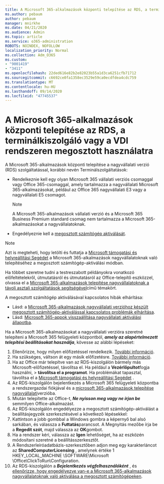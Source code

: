 ```yaml
---
title: A Microsoft 365-alkalmazások központi telepítése az RDS, a terminálkiszolgáló vagy a VDI rendszeren megosztott használatra
ms.author: pebaum
author: pebaum
manager: mnirkhe
ms.date: 04/21/2020
ms.audience: Admin
ms.topic: article
ms.service: o365-administration
ROBOTS: NOINDEX, NOFOLLOW
localization_priority: Normal
ms.collection: Adm_O365
ms.custom:
- "9001419"
- "3411"
ms.openlocfilehash: 22ded616e82b2e82023b55a1d3ca6251cfb71712
ms.sourcegitcommit: c6692ce0fa1358ec3529e59ca0ecdfdea4cdc759
ms.translationtype: MT
ms.contentlocale: hu-HU
ms.lasthandoff: 09/14/2020
ms.locfileid: "47745537"
---
```

# <a name="deploying-microsoft-365-apps-for-enterprise-for-shared-use-on-rds-terminal-server-or-vdi"></a>A Microsoft 365-alkalmazások központi telepítése az RDS, a terminálkiszolgáló vagy a VDI rendszeren megosztott használatra

A Microsoft 365-alkalmazások központi telepítése a nagyvállalati verzió (RDS) szolgáltatással, korábbi nevén Terminálszolgáltatások:
- Rendelkeznie kell egy olyan Microsoft 365 vállalati verziós csomaggal vagy Office 365-csomaggal, amely tartalmazza a nagyvállalati Microsoft 365-alkalmazásokat, például az Office 365 nagyvállalati E3 vagy a nagyvállalati E5 csomagot.
   > [!NOTE] 
   > A Microsoft 365-alkalmazások vállalati verzió és a Microsoft 365 Business Premium standard csomag nem tartalmazza a Microsoft 365-alkalmazásokat a nagyvállalatoknak.
- Engedélyeznie kell a [megosztott számítógép aktiválását](https://docs.microsoft.com/DeployOffice/overview-shared-computer-activation).

> [!NOTE]
> Azt is megteheti, hogy letölti és futtatja a [Microsoft támogatási és helyreállítási Segédet](https://aka.ms/SaRA_OfficeSCA_M365Portal) a Microsoft 365-alkalmazások nagyvállalatoknak való telepítéséhez a megosztott számítógép-aktiválási módban.

Ha többet szeretne tudni a testreszabott példányokra vonatkozó előfeltételekről, útmutatásról és útmutatásról az Office-telepítő eszközzel, olvassa el a [Microsoft 365-alkalmazások telepítése nagyvállalatoknak a távoli asztali szolgáltatások segítségével](https://docs.microsoft.com/DeployOffice/deploy-microsoft-365-apps-remote-desktop-services)című témakört.

A megosztott számítógép aktiválásával kapcsolatos hibák elhárítása:
- Lásd: a [Microsoft 365-alkalmazások nagyvállalati verzióhoz készült megosztott számítógép-aktiválással kapcsolatos problémák elhárítása](https://docs.microsoft.com/DeployOffice/troubleshoot-shared-computer-activation).
- Lásd: [Microsoft 365-appok visszaállítása nagyvállalati aktiválási állapotba](https://go.microsoft.com/fwlink/?linkid=2109218).

Ha a Microsoft 365-alkalmazásokat a nagyvállalati verzióra szeretné telepíteni a Microsoft 365 felügyeleti központból, ***amely az alapértelmezett telepítési beállításokat használja***, kövesse az alábbi lépéseket:

1.    Ellenőrizze, hogy milyen előfizetéssel rendelkezik. [További információ](https://docs.microsoft.com/microsoft-365/admin/admin-overview/what-subscription-do-i-have).
2.    Ha szükséges, váltson át egy másik előfizetésre. [További információ](https://docs.microsoft.com/microsoft-365/commerce/subscriptions/switch-to-a-different-plan).
3.    Ha az Office már telepítve van az RDS-kiszolgálón bármely más Microsoft-előfizetéssel, távolítsa el. Ha például a **Vezérlőpultot**fogja használni,  >  **távolítsa el a programot**. Ha problémákat tapasztal, távolítsa el a [Microsoft támogatási és helyreállítási Segédet](https://aka.ms/SARA-OfficeUninstall-Alchemy) .
4.    Az RDS-kiszolgálón bejelentkezés a Microsoft 365 felügyeleti központba a rendszergazdai fiókjával és a [microsoft 365-alkalmazások telepítése nagyvállalati](https://portal.office.com/OLS/MySoftware.aspx)verzióba.
5.    Miután telepítette az Office-t, ***Ne nyisson meg vagy ne írjon be*** semmilyen Office-alkalmazást.
6.    Az RDS-kiszolgálón engedélyezze a megosztott számítógép-aktiválást a beállításjegyzék szerkesztésével a következő lépésekkel:
   1. Kattintson a jobb gombbal a Windows gombra a képernyő bal alsó sarkában, és válassza a **Futtatás**parancsot. A Megnyitás mezőbe írja be a **Regedit szót**, majd válassza az **OK**gombot.
   2. Ha a rendszer kéri, válassza az **Igen** lehetőséget, ha az eszközén módosítani szeretné a beállításszerkesztőt.
   3. A Rendszerleíróadatbázis-szerkesztőben adjon meg egy karakterláncot az **SharedComputerLicensing** , amelynek értéke 1 HKEY_LOCAL_MACHINE \SOFTWARE\Microsoft \Office\ClickToRun\Configuration.
   4. Az RDS-kiszolgálón a ***Bejelentkezés végfelhasználóként*** , és [ellenőrizze, hogy engedélyezve van-e a Microsoft 365-alkalmazások nagyvállalatoknak való aktiválása a megosztott számítógépeken](https://docs.microsoft.com/DeployOffice/troubleshoot-shared-computer-activation#verify-that-activation-for-microsoft-365-apps-succeeded).

